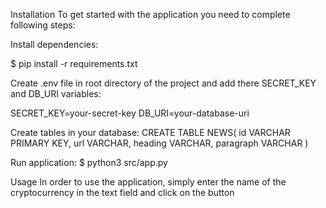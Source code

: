 Installation
To get started with the application you need to complete following steps:

Install dependencies:

$ pip install -r requirements.txt


Create .env file in root directory of the project and add there SECRET_KEY and DB_URI variables:

SECRET_KEY=your-secret-key
DB_URI=your-database-uri

Create tables in your database:
CREATE TABLE NEWS(
	id VARCHAR PRIMARY KEY,
	url VARCHAR,
	heading VARCHAR,
	paragraph VARCHAR
)

Run application:
$ python3 src/app.py

Usage
In order to use the application, simply enter the name of the cryptocurrency in the text field and click on the button

